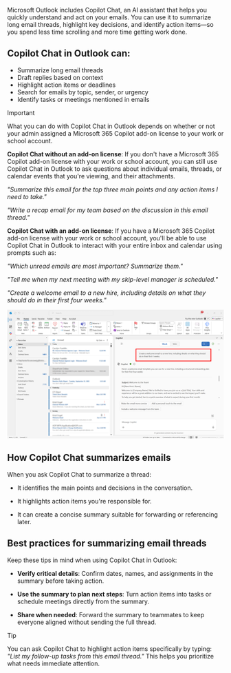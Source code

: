 Microsoft Outlook includes Copilot Chat, an AI assistant that helps you quickly understand and act on your emails. You can use it to summarize long email threads, highlight key decisions, and identify action items—so you spend less time scrolling and more time getting work done.

## Copilot Chat in Outlook can:

- Summarize long email threads
- Draft replies based on context
- Highlight action items or deadlines
- Search for emails by topic, sender, or urgency
- Identify tasks or meetings mentioned in emails

> [!IMPORTANT]
> What you can do with Copilot Chat in Outlook depends on whether or not your admin assigned a Microsoft 365 Copilot add-on license to your work or school account.
>
> **Copilot Chat without an add-on license**: If you don't have a Microsoft 365 Copilot add-on license with your work or school account, you can still use Copilot Chat in Outlook to ask questions about individual emails, threads, or calendar events that you're viewing, and their attachments.
>
> *"Summarize this email for the top three main points and any action items I need to take."*
>
> *"Write a recap email for my team based on the discussion in this email thread."*
>
> **Copilot Chat with an add-on license**: If you have a Microsoft 365 Copilot add-on license with your work or school account, you'll be able to use Copilot Chat in Outlook to interact with your entire inbox and calendar using prompts such as:
>
> *"Which unread emails are most important? Summarize them."*
>
> *"Tell me when my next meeting with my skip-level manager is scheduled."*
>
> *"Create a welcome email to a new hire, including details on what they should do in their first four weeks."*
>
>[![A screenshot of a Copilot Chat prompt in Microsoft Outlook.](../media/copilot-prompt-inline.png)](../media/copilot-prompt-expanded.png")

## How Copilot Chat summarizes emails

When you ask Copilot Chat to summarize a thread:

- It identifies the main points and decisions in the conversation.

- It highlights action items you're responsible for.

- It can create a concise summary suitable for forwarding or referencing later.

## Best practices for summarizing email threads

Keep these tips in mind when using Copilot Chat in Outlook:

- **Verify critical details**: Confirm dates, names, and assignments in the summary before taking action.

- **Use the summary to plan next steps**: Turn action items into tasks or schedule meetings directly from the summary.

- **Share when needed**: Forward the summary to teammates to keep everyone aligned without sending the full thread.

> [!TIP]
> You can ask Copilot Chat to highlight action items specifically by typing: *"List my follow-up tasks from this email thread."* This helps you prioritize what needs immediate attention.
